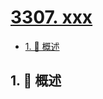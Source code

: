 # [3307. xxx](https://github.com/Tdahuyou/TNotes.leetcode/tree/main/notes/3307.%20xxx)

<!-- region:toc -->

- [1. 📝 概述](#1--概述)

<!-- endregion:toc -->

## 1. 📝 概述
